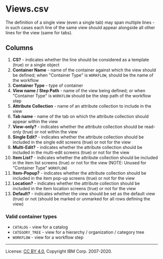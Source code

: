 <!-- SPDX-License-Identifier: CC-BY-4.0 -->
<!-- Copyright IBM Corp. 2007-2020 -->

# Views.csv

The definition of a single view (even a single tab) may span multiple lines - in
such cases each line of the same view should appear alongside all other lines for
the view (same for tabs).

## Columns

1. **CS?** - indicates whether the line should be considered as a template (true) or a single object
1. **Container Name** - name of the container against which the view should be defined; when "Container Type" is `WORKFLOW`, should be the name of the workflow
1. **Container Type** - type of container
1. **View name / Step Path** - name of the view being defined; or when "Container Type" is `WORKFLOW` should be the step path of the workflow step
1. **Attribute Collection** - name of an attribute collection to include in the view
1. **Tab name** - name of the tab on which the attribute collection should appear within the view
1. **View-only?** - indicates whether the attribute collection should be read-only (true) or not within the view
1. **Single Edit?** - indicates whether the attribute collection should be included in the single edit screens (true) or not for the view
1. **Multi-Edit?** - indicates whether the attribute collection should be included in the multi-edit screens (true) or not for the view
1. **Item List?** - indicates whether the attribute collection should be included in the item list screens (true) or not for the view (NOTE: Unused for "Container Type" `WORKFLOW`)
1. **Item-Popup?** - indicates whether the attribute collection should be included in the item pop-up screens (true) or not for the view
1. **Location?** - indicates whether the attribute collection should be included in the item location screens (true) or not for the view
1. **Default?** - indicates whether the view should be set as the default view (true) or not (should be marked or unmarked for all rows defining the view)

### Valid container types

- `CATALOG` - view for a catalog
- `CATEGORY_TREE` - view for a hierarchy / organization / category tree
- `WORKFLOW` - view for a workflow step

----
License: [CC BY 4.0](https://creativecommons.org/licenses/by/4.0/),
Copyright IBM Corp. 2007-2020.

